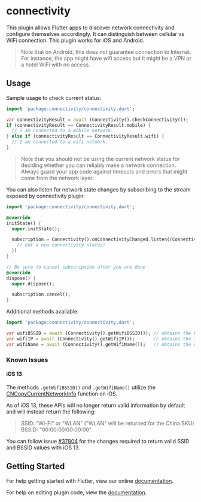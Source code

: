 # connectivity

This plugin allows Flutter apps to discover network connectivity and configure
themselves accordingly. It can distinguish between cellular vs WiFi connection.
This plugin works for iOS and Android.

> Note that on Android, this does not guarantee connection to Internet. For instance,
the app might have wifi access but it might be a VPN or a hotel WiFi with no access.

## Usage

Sample usage to check current status:

```dart
import 'package:connectivity/connectivity.dart';

var connectivityResult = await (Connectivity().checkConnectivity());
if (connectivityResult == ConnectivityResult.mobile) {
  // I am connected to a mobile network.
} else if (connectivityResult == ConnectivityResult.wifi) {
  // I am connected to a wifi network.
}
```

> Note that you should not be using the current network status for deciding
whether you can reliably make a network connection. Always guard your app code
against timeouts and errors that might come from the network layer.

You can also listen for network state changes by subscribing to the stream
exposed by connectivity plugin:

```dart
import 'package:connectivity/connectivity.dart';

@override
initState() {
  super.initState();

  subscription = Connectivity().onConnectivityChanged.listen((ConnectivityResult result) {
    // Got a new connectivity status!
  })
}

// Be sure to cancel subscription after you are done
@override
dispose() {
  super.dispose();

  subscription.cancel();
}
```

Additional methods available:

```dart
import 'package:connectivity/connectivity.dart';

var wifiBSSID = await (Connectivity().getWifiBSSID()); // obtains the BSSID of the connected wifi network
var wifiIP = await (Connectivity().getWifiIP());       // obtains the IP address of the connected wifi network
var wifiName = await (Connectivity().getWifiName());   // obtains the wifi name (SSID) of the connected wifi network
```

### Known Issues

#### iOS 13

The methods `.getWifiBSSID()` and `.getWifiName()` utilize the [CNCopyCurrentNetworkInfo](https://developer.apple.com/documentation/systemconfiguration/1614126-cncopycurrentnetworkinfo) function on iOS.

As of iOS 13, these APIs will no longer return valid information by default and will instead return the following:
> SSID: "Wi-Fi" or "WLAN" ("WLAN" will be returned for the China SKU)  
> BSSID: "00:00:00:00:00:00"

You can follow issue [#37804](https://github.com/flutter/flutter/issues/37804) for the changes required to return valid SSID and BSSID values with iOS 13.

## Getting Started

For help getting started with Flutter, view our online
[documentation](http://flutter.io/).

For help on editing plugin code, view the [documentation](https://flutter.io/platform-plugins/#edit-code).
